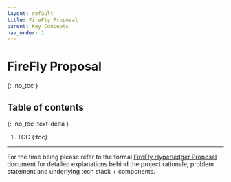 ```yaml
---
layout: default
title: FireFly Proposal
parent: Key Concepts
nav_order: 1
---
```


# FireFly Proposal
{: .no_toc }

## Table of contents
{: .no_toc .text-delta }

1. TOC
{:toc}

---

For the time being please refer to the formal [FireFly Hyperledger Proposal](https://github.com/kaleido-io/hyperledger-hip/blob/gh-pages/HIPs/firefly.md) document 
for detailed explanations behind the project rationale, problem statement and underlying tech stack + components.
